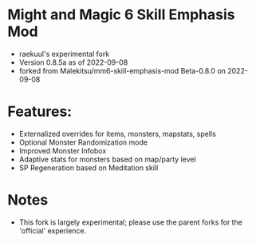# Might and Magic 6 Skill Emphasis Mod
* raekuul's experimental fork 
* Version 0.8.5a as of 2022-09-08
* forked from Malekitsu/mm6-skill-emphasis-mod Beta-0.8.0 on 2022-09-08


# Features:
* Externalized overrides for items, monsters, mapstats, spells
* Optional Monster Randomization mode
* Improved Monster Infobox
* Adaptive stats for monsters based on map/party level
* SP Regeneration based on Meditation skill

# Notes
* This fork is largely experimental; please use the parent forks for the 'official' experience.
